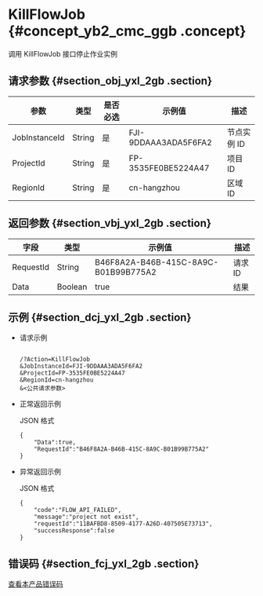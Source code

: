 # KillFlowJob {#concept_yb2_cmc_ggb .concept}

调用 KillFlowJob 接口停止作业实例

## 请求参数 {#section_obj_yxl_2gb .section}

|参数|类型|是否必选|示例值|描述|
|--|--|----|---|--|
|JobInstanceId|String|是|FJI-9DDAAA3ADA5F6FA2|节点实例 ID|
|ProjectId|String|是|FP-3535FE0BE5224A47|项目 ID|
|RegionId|String|是|cn-hangzhou|区域 ID|

## 返回参数 {#section_vbj_yxl_2gb .section}

|字段|类型|示例值|描述|
|--|--|---|--|
|RequestId|String|B46F8A2A-B46B-415C-8A9C-B01B99B775A2|请求 ID|
|Data|Boolean|true|结果|

## 示例 {#section_dcj_yxl_2gb .section}

-   请求示例

    ```
    
    /?Action=KillFlowJob
    &JobInstanceId=FJI-9DDAAA3ADA5F6FA2
    &ProjectId=FP-3535FE0BE5224A47
    &RegionId=cn-hangzhou
    &<公共请求参数>
    ```

-   正常返回示例

    JSON 格式

    ```
    {
    	"Data":true,
    	"RequestId":"B46F8A2A-B46B-415C-8A9C-B01B99B775A2"
    }
    ```

-   异常返回示例

    JSON 格式

    ```
    {
    	"code":"FLOW_API_FAILED",
    	"message":"project not exist",
    	"requestId":"11BAFBD8-8509-4177-A26D-407505E73713",
    	"successResponse":false
    }
    ```


## 错误码 {#section_fcj_yxl_2gb .section}

[查看本产品错误码](https://error-center.alibabacloud.com/status/product/Emr)

